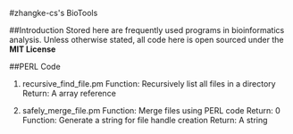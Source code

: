 #zhangke-cs's BioTools

##Introduction
Stored here are frequently used programs in bioinformatics analysis.
Unless otherwise stated, all code here is open sourced under the **MIT License**

##PERL Code
1. recursive_find_file.pm
Function: Recursively list all files in a directory
Return: A array reference

2. safely_merge_file.pm
Function: Merge files using PERL code
Return: 0
Function: Generate a string for file handle creation
Return: A string
